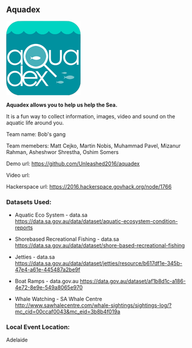 ## Aquadex

![aquadex logo](img/AquaDEXIcon.png)

**Aquadex allows you to help us help the Sea.**

It is a fun way to collect information, images, video and sound on the aquatic life around you. 



Team name: Bob's gang

Team memebers: Matt Cejko, Martin Nobis, Muhammad Pavel, Mizanur Rahman, Asheshwor Shrestha, Oshim Somers 

Demo url: https://github.com/Unleashed2016/aquadex

Video url: 

Hackerspace url: https://2016.hackerspace.govhack.org/node/1766

### Datasets Used: 

* Aquatic Eco System - data.sa
https://data.sa.gov.au/data/dataset/aquatic-ecosystem-condition-reports

* Shorebased Recreational Fishing - data.sa
https://data.sa.gov.au/data/dataset/shore-based-recreational-fishing

* Jetties - data.sa
https://data.sa.gov.au/data/dataset/jetties/resource/b617df1e-345b-47e4-a61e-445487a2be9f

* Boat Ramps - data.gov.au
https://data.gov.au/dataset/af1b8d1c-a186-4e72-8e9e-549a8065e970

* Whale Watching - SA Whale Centre
http://www.sawhalecentre.com/whale-sightings/sightings-log/?mc_cid=00ccaf0043&mc_eid=3b8b4f019a


### Local Event Location:
Adelaide
